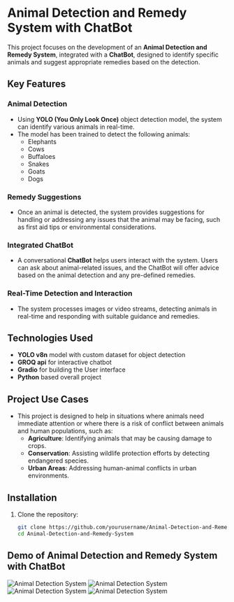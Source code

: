 # Animal Detection and Remedy System with ChatBot

This project focuses on the development of an **Animal Detection and Remedy System**, integrated with a **ChatBot**, designed to identify specific animals and suggest appropriate remedies based on the detection.

## Key Features

### Animal Detection
- Using **YOLO (You Only Look Once)** object detection model, the system can identify various animals in real-time.
- The model has been trained to detect the following animals:
  - Elephants
  - Cows
  - Buffaloes
  - Snakes
  - Goats
  - Dogs

### Remedy Suggestions
- Once an animal is detected, the system provides suggestions for handling or addressing any issues that the animal may be facing, such as first aid tips or environmental considerations.

### Integrated ChatBot
- A conversational **ChatBot** helps users interact with the system. Users can ask about animal-related issues, and the ChatBot will offer advice based on the animal detection and any pre-defined remedies.

### Real-Time Detection and Interaction
- The system processes images or video streams, detecting animals in real-time and responding with suitable guidance and remedies.

## Technologies Used
- **YOLO v8n** model with custom dataset for object detection
- **GROQ api** for interactive chatbot
- **Gradio** for building the User interface
- **Python** based overall project

## Project Use Cases
- This project is designed to help in situations where animals need immediate attention or where there is a risk of conflict between animals and human populations, such as:
  - **Agriculture**: Identifying animals that may be causing damage to crops.
  - **Conservation**: Assisting wildlife protection efforts by detecting endangered species.
  - **Urban Areas**: Addressing human-animal conflicts in urban environments.

## Installation

1. Clone the repository:
   ```bash
   git clone https://github.com/yourusername/Animal-Detection-and-Remedy-System.git
   cd Animal-Detection-and-Remedy-System
   
## Demo of Animal Detection and Remedy System with ChatBot
![Animal Detection System](Demo/demo1.png)
![Animal Detection System](Demo/demo2.png)
![Animal Detection System](Demo/demo3.png)
![Animal Detection System](Demo/demo4.png)

